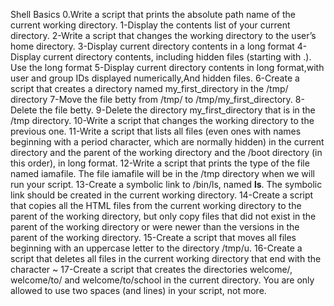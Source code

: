 Shell Basics
0.Write a script that prints the absolute path name of the current working directory.
1-Display the contents list of your current directory.
2-Write a script that changes the working directory to the user’s home directory.
3-Display current directory contents in a long format
4-Display current directory contents, including hidden files (starting with .). Use the long format
5-Display current directory contents in long format,with user and group IDs displayed numerically,And hidden files.
6-Create a script that creates a directory named my_first_directory in the /tmp/ directory
7-Move the file betty from /tmp/ to /tmp/my_first_directory.
8-Delete the file betty.
9-Delete the directory my_first_directory that is in the /tmp directory.
10-Write a script that changes the working directory to the previous one.
11-Write a script that lists all files (even ones with names beginning with a period character, which are normally hidden) in the current directory and the parent of the working directory and the /boot directory (in this order), in long format.
12-Write a script that prints the type of the file named iamafile. The file iamafile will be in the /tmp directory when we will run your script.
13-Create a symbolic link to /bin/ls, named __ls__. The symbolic link should be created in the current working directory.
14-Create a script that copies all the HTML files from the current working directory to the parent of the working directory, but only copy files that did not exist in the parent of the working directory or were newer than the versions in the parent of the working directory.
15-Create a script that moves all files beginning with an uppercase letter to the directory /tmp/u.
16-Create a script that deletes all files in the current working directory that end with the character ~
17-Create a script that creates the directories welcome/, welcome/to/ and welcome/to/school in the current directory.
You are only allowed to use two spaces (and lines) in your script, not more.




